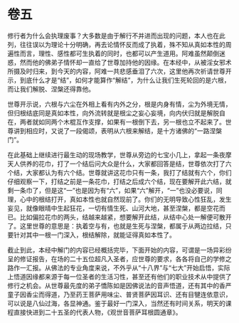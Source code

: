 # 卷五

​          修行者为什么会执理废事？大多数是由于解行不并进而出现的问题，本人也在此列，往往误以为理论十分明确，再去论情怀反而成了执着，殊不知从真如本性的周遍性而言，理性、感性都可生执着的同时，也都可以产生道用。阿难虽然颠倒迷惑，然而他的佛弟子情怀却一直给了世尊加持他的因缘。在本经中，从被淫女邪术所摄及时归来，到今天的内容，阿难一共悲感垂泪了六次，这里他再次祈请世尊开示，到底什么才是“结”，如何才能算作“解结”，为什么让我们生死轮回的是六根，而让我们解脱、涅槃还得靠他。

​         世尊开示说，六根与六尘在外相上看有内外之分，根是内身有情，尘为外境无情，但归根结底同是真如本性，向外流转就是根尘之妄心妄境，向内伏归就是解脱自在，两者就如同两个木棍互作支撑，如果有一根倒下去，另一根也立不起来了。世尊讲到相应时，又说了一段偈颂，表明从六根来解结，是十方诸佛的“一路涅槃门”。         

​        在此基础上继续进行最生动的现场教学，世尊从旁边的七宝小几上，拿起一条夜摩天人供养的花巾，打了一个结后问大众是什么，大家都回答是结，世尊依次打了六个结，大家都认为有六个结。世尊就讲这花巾只有一条，我打了结就有六个，你们仔细观察一下，打结之前是一条花巾，打结之后成六个结，现在要解开此六结，就剩一条巾了，但是这“一”也是因为有“六”，如果“六”解开，“一”也没必要说，同理，心中的根结打开，真如本性也就自然现前了。你们的无明导致心性狂乱，发生妄见，就像眼晴中生起狂花，一切有情生死、山河大地，甚至涅槃，都是空花而已。比如偏拉花巾的两头，结越来越紧，想要解开此结，从结中心处一解便可散开了。这里世尊的意思是：执着空与有，也就是生死与涅槃，都属于从两边拉结，只要针对其中一根一门深入，根结解除，就能证得真如本性了。

​         截止到此，本经中解门的内容已经概括完毕，下面开始的内容，可谓是一场异彩纷呈的修证报告，在场的二十五位超凡入圣者，应世尊的要求，各各将自己的学修之路作一汇报。从佛法的专业角度来说，不外乎从“十八界”与“七大”开始启悟，实际上悟道因缘都来源于每一位圣者的生活习性，甚至还有他们的职业技术从中提供了修行之机会。从世尊最先度的弟子憍陈如是因佛说法的音声悟道，还有其中的香严童子因香尘而得道，乃至药王菩萨用味尘、普贤菩萨因耳识、还有目犍连依意识，可以说是八仙过海，各显神通。鉴于最好一门深入，当然还有时间关系，明天的课程直接快进到二十五圣的代表人物，《观世音菩萨耳根圆通章》。